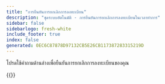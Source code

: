 ```yaml
---
title: "การยืนยันการยกเลิกการลงทะเบียน"
description: "ชุดระบบอัตโนมัติ - การยืนยันการยกเลิกการลงทะเบียนในเวลาทําการ"
sidebar: false
sidebarlogo: fresh-white
include_footer: true
index: false
generated: 0EC6C87878D97132CB5E26CB117387283315219D
---
```


โปรดใช้คําถามด้านล่างเพื่อยืนยันการยกเลิกการลงทะเบียนของคุณ

{{<questions name="/content/th/office-hours/unregister-confirm.json" completed="ขอขอบคุณที่ดําเนินการยืนยันการยกเลิกการลงทะเบียน" showNavigationButtons="false" locale="th">}}
